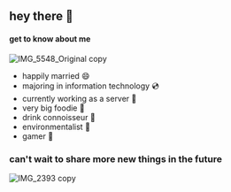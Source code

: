 ## hey there :ghost:

#### get to know about me

![IMG_5548_Original copy](https://user-images.githubusercontent.com/112656996/188256740-8f79c606-56fb-420e-a7d1-d063a16c8143.jpg)

- happily married :smile:
- majoring in information technology :cd:
- currently working as a server :fork_and_knife:
- very big foodie :taco:
- drink connoisseur :beer:
- environmentalist :mushroom:
- gamer :space_invader:

### can't wait to share more new things in the future

![IMG_2393 copy](https://user-images.githubusercontent.com/112656996/188256877-b7f140c4-7daf-462b-b7bf-5911bbb8f851.JPG)



<!--
**frankoleka/frankoleka** is a ✨ _special_ ✨ repository because its `README.md` (this file) appears on your GitHub profile.

Here are some ideas to get you started:

- 🔭 I’m currently working on ...
- 🌱 I’m currently learning ...
- 👯 I’m looking to collaborate on ...
- 🤔 I’m looking for help with ...
- 💬 Ask me about ...
- 📫 How to reach me: ...
- 😄 Pronouns: ...
- ⚡ Fun fact: ...
-->
